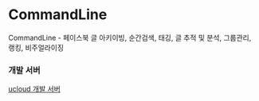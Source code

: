 CommandLine
===========

CommandLine - 페이스북 글 아키이빙, 순간검색, 태깅, 글 추적 및 분석, 그룹관리, 랭킹, 비주얼라이징

### 개발 서버

[ucloud 개발 서버](https://ucloud.duru.pe.kr)


